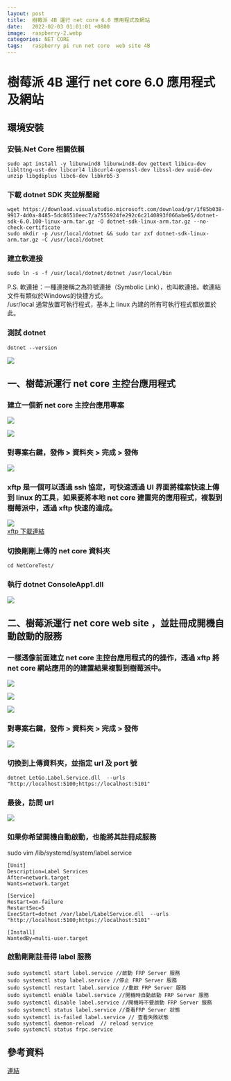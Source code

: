 ```yaml
---
layout: post
title:  樹莓派 4B 運行 net core 6.0 應用程式及網站
date:   2022-02-03 01:01:01 +0800
image:  raspberry-2.webp
categories: NET CORE
tags:   raspberry pi run net core  web site 4B
---
```

# 樹莓派 4B 運行 net core 6.0 應用程式及網站

## 環境安裝
### 安裝.Net Core 相關依賴
```
sudo apt install -y libunwind8 libunwind8-dev gettext libicu-dev liblttng-ust-dev libcurl4 libcurl4-openssl-dev libssl-dev uuid-dev unzip libgdiplus libc6-dev libkrb5-3
```
### 下載 dotnet SDK 夾並解壓縮

```
wget https://download.visualstudio.microsoft.com/download/pr/1f85b038-9917-4d0a-8485-5dc86510eec7/a7555924fe292c6c2140893f066abe65/dotnet-sdk-6.0.100-linux-arm.tar.gz -O dotnet-sdk-linux-arm.tar.gz --no-check-certificate
sudo mkdir -p /usr/local/dotnet && sudo tar zxf dotnet-sdk-linux-arm.tar.gz -C /usr/local/dotnet
```

### 建立軟連接
```
sudo ln -s -f /usr/local/dotnet/dotnet /usr/local/bin
```
P.S. 軟連接：一種連接稱之為符號連接（Symbolic Link），也叫軟連接。軟連結文件有類似於Windows的快捷方式。  
/usr/local 通常放置可執行程式，基本上 linux 內建的所有可執行程式都放置於此。  

### 測試 dotnet 
```
dotnet --version
```
![](https://i.imgur.com/uGT1OUa.png)

## 一、樹莓派運行 net core 主控台應用程式
### 建立一個新 net core 主控台應用專案

![](https://i.imgur.com/nMVJCbK.png)

![](https://i.imgur.com/5Y3GiST.png)

### 對專案右鍵，發佈 >  資料夾  > 完成 > 發佈

![](https://i.imgur.com/c95PUoW.png)

### xftp 是一個可以透過 ssh 協定，可快速透過 UI 界面將檔案快速上傳到 linux 的工具，如果要將本地 net core 建置完的應用程式，複製到樹莓派中，透過 xftp 快速的達成。
![](https://i.imgur.com/bTEL45d.png)  
[xftp 下載連結](https://www.google.com/search?q=xftp+%E4%B8%8B%E8%BC%89&sxsrf=APq-WBvdRrsaGOHymmV8qmpJwXXlfJworA%3A1643711165001&ei=vAr5YZrHPM-fhwO7kKFY&ved=0ahUKEwialemgpd71AhXPz2EKHTtICAsQ4dUDCA4&uact=5&oq=xftp+%E4%B8%8B%E8%BC%89&gs_lcp=Cgdnd3Mtd2l6EAMyBQgAEIAEOgcIABBHELADOgQIABBDSgQIQRgASgQIRhgAUJcGWJYWYNYWaAFwAngAgAFRiAGcAZIBATKYAQCgAQHIAQrAAQE&sclient=gws-wiz)

### 切換剛剛上傳的 net core 資料夾
```
cd NetCoreTest/
```
###  執行 dotnet ConsoleApp1.dll
![](https://i.imgur.com/kv3NH1l.png)

## 二、樹莓派運行 net core web site ，並註冊成開機自動啟動的服務
### 一樣透像前面建立 net core 主控台應用程式的的操作，透過 xftp 將 net core 網站應用的的建置結果複製到樹莓派中。
![](https://i.imgur.com/A6moxXI.png)  

![](https://i.imgur.com/w0hSS3c.png)

![](https://i.imgur.com/4CGAHwG.png)

### 對專案右鍵，發佈 >  資料夾  > 完成 > 發佈

![](https://i.imgur.com/c95PUoW.png)

### 切換到上傳資料夾，並指定 url 及 port 號
```
dotnet LetGo.Label.Service.dll  --urls "http://localhost:5100;https://localhost:5101"
```

### 最後，訪問 url 
![](https://i.imgur.com/Lj3zprW.png)

### 如果你希望開機自動啟動，也能將其註冊成服務
sudo vim /lib/systemd/system/label.service  

```
[Unit]
Description=Label Services
After=network.target
Wants=network.target

[Service]
Restart=on-failure
RestartSec=5
ExecStart=dotnet /var/label/LabelService.dll  --urls "http://localhost:5100;https://localhost:5101"

[Install]
WantedBy=multi-user.target
```

### 啟動剛剛註冊得 label 服務
```
sudo systemctl start label.service //啟動 FRP Server 服務
sudo systemctl stop label.service //停止 FRP Server 服務
sudo systemctl restart label.service //重啟 FRP Server 服務
sudo systemctl enable label.service //開機時自動啟動 FRP Server 服務
sudo systemctl disable label.service //開機時不要啟動 FRP Server 服務
sudo systemctl status label.service //查看FRP Server 狀態
sudo systemctl is-failed label.service // 查看失敗狀態
sudo systemctl daemon-reload  // reload service
sudo systemctl status frpc.service
```

## 參考資料
[連結](https://www.quarkbook.com/?p=683)


